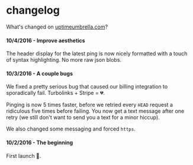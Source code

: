 # changelog

What's changed on [uptimeumbrella.com](https://uptimeumbrella.com)?

#### 10/4/2016 - Improve aesthetics

The header display for the latest ping is now nicely formatted with a touch of syntax highlighting.
No more raw json blobs.

#### 10/3/2016 - A couple bugs

We fixed a pretty serious bug that caused our billing integration to sporadically fail.
Turbolinks + Stripe = 💔.

Pinging is now 5 times faster, before we retried every `HEAD` request a ridiculous five times before failing.
You now get a text message after one retry (we still don't want to send you a text for a minor hiccup).

We also changed some messaging and forced `https`.

#### 10/2/2016 - The beginning

First launch 🚀.
